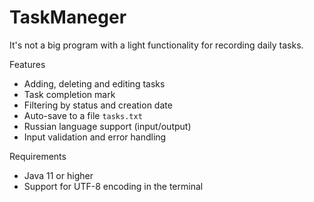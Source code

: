 # TaskManeger
It's not a big program with a light functionality for recording daily tasks.

Features
- Adding, deleting and editing tasks
- Task completion mark
- Filtering by status and creation date
- Auto-save to a file `tasks.txt `
- Russian language support (input/output)
- Input validation and error handling

Requirements
- Java 11 or higher
- Support for UTF-8 encoding in the terminal
